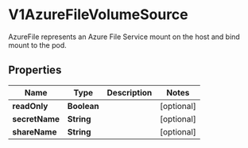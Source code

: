 

# V1AzureFileVolumeSource

AzureFile represents an Azure File Service mount on the host and bind mount to the pod.
## Properties

Name | Type | Description | Notes
------------ | ------------- | ------------- | -------------
**readOnly** | **Boolean** |  |  [optional]
**secretName** | **String** |  |  [optional]
**shareName** | **String** |  |  [optional]



